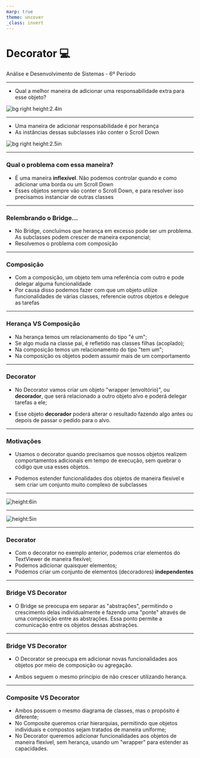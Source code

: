 ```yaml
---
marp: true
theme: uncover
_class: invert
---
```


# Decorator :computer:
Análise e Desenvolvimento de Sistemas - 6º Período

---


* Qual a melhor maneira de adicionar uma responsabilidade extra para esse objeto?

![bg right height:2.4in](../imgs/decorator_viewer.png)

---

* Uma maneira de adicionar responsabilidade é por herança
* As instâncias dessas subclasses irão conter o Scroll Down

![bg right height:2.5in](../imgs/docrator_heranca.png)

---

### Qual o problema com essa maneira?

* É uma maneira **inflexível**. Não podemos controlar quando e como adicionar uma borda ou um Scroll Down
* Esses objetos sempre vão conter o Scroll Down, e para resolver isso precisamos instanciar de outras classes

---

### Relembrando o Bridge...

* No Bridge, concluímos que herança em excesso pode ser um problema. As subclasses podem crescer de maneira exponencial;
* Resolvemos o problema com composição

---

### Composição

* Com a composição, um objeto tem uma referência com outro e pode delegar alguma funcionalidade
* Por causa disso podemos fazer com que um objeto utilize funcionalidades de várias classes, referencie outros objetos e delegue as tarefas

---

### Herança VS Composição

* Na herança temos um relacionamento do tipo "é um";
* Se algo muda na classe pai, é refletido nas classes filhas (acoplado);
* Na composição temos um relacionamento do tipo "tem um";
* Na composição os objetos podem assumir mais de um comportamento

---

### Decorator

* No Decorator vamos criar um objeto "wrapper (envoltório)", ou **decorador**, que será relacionado a outro objeto alvo e poderá delegar tarefas a ele;

* Esse objeto **decorador** poderá alterar o resultado fazendo algo antes ou depois de passar o pedido para o alvo.

---

### Motivações

* Usamos o decorator quando precisamos que nossos objetos realizem comportamentos adicionais em tempo de execução, sem quebrar o código que usa esses objetos.

* Podemos estender funcionalidades dos objetos de maneira flexível e sem criar um conjunto muito complexo de subclasses

---

![height:6in](../imgs/decorator.png)

---

![height:5in](../imgs/decorator_livro.png)

---

### Decorator

* Com o decorator no exemplo anterior, podemos criar elementos do TextViewer de maneira flexível;
* Podemos adicionar quaisquer elementos;
* Podemos criar um conjunto de elementos (decoradores) **independentes**

---

### Bridge VS Decorator

* O Bridge se preocupa em separar as "abstrações", permitindo o crescimento delas individualmente e fazendo uma "ponte" através de uma composição entre as abstrações. Essa ponto permite a comunicação entre os objetos dessas abstrações.

---

### Bridge VS Decorator

* O Decorator se preocupa em adicionar novas funcionalidades aos objetos por meio de composição ou agregação.

* Ambos seguem o mesmo princípio de não crescer utilizando herança.

---

### Composite VS Decorator

* Ambos possuem o mesmo diagrama de classes, mas o propósito é diferente;
* No Composite queremos criar hierarquias, permitindo que objetos individuais e compostos sejam tratados de maneira uniforme;
* No Decorator queremos adicionar funcionalidades aos objetos de maneira flexível, sem herança, usando um "wrapper" para estender as capacidades.